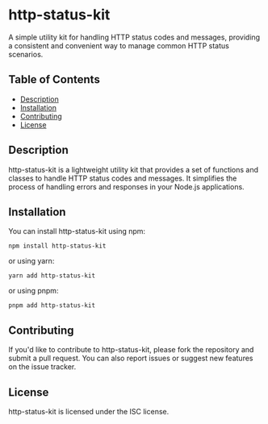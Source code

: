 # http-status-kit

A simple utility kit for handling HTTP status codes and messages, providing a consistent and convenient way to manage common HTTP status scenarios.

## Table of Contents

- [Description](#description)
- [Installation](#installation)
- [Contributing](#contributing)
- [License](#license)

## Description

http-status-kit is a lightweight utility kit that provides a set of functions and classes to handle HTTP status codes and messages. It simplifies the process of handling errors and responses in your Node.js applications.

## Installation

You can install http-status-kit using npm:

```
npm install http-status-kit
```

or using yarn:

```
yarn add http-status-kit
```

or using pnpm:

```
pnpm add http-status-kit
```

## Contributing

If you'd like to contribute to http-status-kit, please fork the repository and submit a pull request. You can also report issues or suggest new features on the issue tracker.

## License

http-status-kit is licensed under the ISC license.
